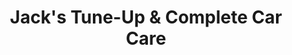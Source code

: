 ---
title: "Jack's Tune-Up & Complete Car Care"
url: /trenton/jacks-tune-up-und-complete-car-care/
shop: Autowerkstatt
---